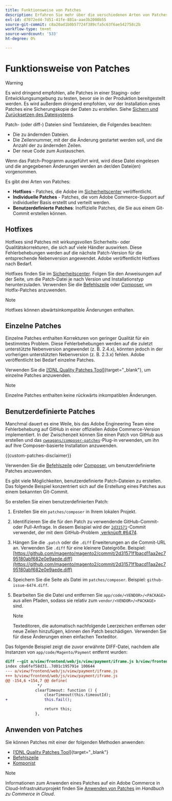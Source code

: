 ```yaml
---
title: Funktionsweise von Patches
description: Erfahren Sie mehr über die verschiedenen Arten von Patches für Adobe Commerce und wie sie funktionieren.
exl-id: d7072ed4-7d51-41fe-881a-aae3b2000b55
source-git-commit: c8a20ad1b0b57724f389cfa5c63f6ae542758c2b
workflow-type: tm+mt
source-wordcount: '533'
ht-degree: 0%

---
```


# Funktionsweise von Patches

>[!WARNING]
>
>Es wird dringend empfohlen, alle Patches in einer Staging- oder Entwicklungsumgebung zu testen, bevor sie in der Produktion bereitgestellt werden. Es wird außerdem dringend empfohlen, vor der Installation eines Patches eine Sicherungskopie der Daten zu erstellen. Siehe [Sichern und Zurücksetzen des Dateisystems](../../installation/tutorials/backup.md).

Patch- (oder diff-) Dateien sind Textdateien, die Folgendes beachten:

- Die zu ändernden Dateien.
- Die Zeilennummer, mit der die Änderung gestartet werden soll, und die Anzahl der zu ändernden Zeilen.
- Der neue Code zum Austauschen.

Wenn das Patch-Programm ausgeführt wird, wird diese Datei eingelesen und die angegebenen Änderungen werden an der/den Datei(en) vorgenommen.

Es gibt drei Arten von Patches:

- **Hotfixes** - Patches, die Adobe im [Sicherheitscenter](https://magento.com/security/patches) veröffentlicht.
- **Individuelle Patches** - Patches, die vom Adobe Commerce-Support auf individueller Basis erstellt und verteilt werden.
- **Benutzerdefinierte Patches**: Inoffizielle Patches, die Sie aus einem Git-Commit erstellen können.

## Hotfixes

Hotfixes sind Patches mit wirkungsvollen Sicherheits- oder Qualitätskorrekturen, die sich auf viele Händler auswirken. Diese Fehlerbehebungen werden auf die nächste Patch-Version für die entsprechende Nebenversion angewendet. Adobe veröffentlicht Hotfixes nach Bedarf.

Hotfixes finden Sie im [Sicherheitscenter](https://magento.com/security/patches). Folgen Sie den Anweisungen auf der Seite, um die Patch-Datei je nach Version und Installationstyp herunterzuladen. Verwenden Sie die [Befehlszeile](../patches/apply.md#) oder [Composer](../patches/apply.md), um Hotfix-Patches anzuwenden.

>[!NOTE]
>
>Hotfixes können abwärtsinkompatible Änderungen enthalten.

## Einzelne Patches

Einzelne Patches enthalten Korrekturen von geringer Qualität für ein bestimmtes Problem. Diese Fehlerbehebungen werden auf die zuletzt unterstützte Nebenversion angewendet (z. B. 2.4.x), könnten jedoch in der vorherigen unterstützten Nebenversion (z. B. 2.3.x) fehlen. Adobe veröffentlicht bei Bedarf einzelne Patches.

Verwenden Sie die [[!DNL Quality Patches Tool]](https://experienceleague.adobe.com/tools/commerce-quality-patches/index.html?lang=de){target="_blank"}, um einzelne Patches anzuwenden.

>[!NOTE]
>
>Einzelne Patches enthalten keine rückwärts inkompatiblen Änderungen.

## Benutzerdefinierte Patches

Manchmal dauert es eine Weile, bis das Adobe Engineering Team eine Fehlerbehebung auf GitHub in einer offiziellen Adobe Commerce-Version implementiert. In der Zwischenzeit können Sie einen Patch von GitHub aus erstellen und das [`cweagans/composer-patches`](https://github.com/cweagans/composer-patches/)-Plug-in verwenden, um ihn auf Ihre Composer-basierte Installation anzuwenden.

{{custom-patches-disclaimer}}

Verwenden Sie die [Befehlszeile](apply.md#command-line) oder [Composer](apply.md#composer), um benutzerdefinierte Patches anzuwenden.

Es gibt viele Möglichkeiten, benutzerdefinierte Patch-Dateien zu erstellen. Das folgende Beispiel konzentriert sich auf die Erstellung eines Patches aus einem bekannten Git-Commit.

So erstellen Sie einen benutzerdefinierten Patch:

1. Erstellen Sie ein `patches/composer` in Ihrem lokalen Projekt.
1. Identifizieren Sie die für den Patch zu verwendende GitHub-Commit- oder Pull-Anfrage. In diesem Beispiel wird der [`2d31571`](https://github.com/magento/magento2/commit/2d31571f1bacd11aa2ec795180abf682e0e9aede)-Commit verwendet, der mit dem GitHub-Problem [&#x200B; verknüpft #6474](https://github.com/magento/magento2/issues/6474).
1. Hängen Sie die `.patch` oder die `.diff` Erweiterungen an die Commit-URL an. Verwenden Sie `.diff` für eine kleinere Dateigröße. Beispiel: [https://github.com/magento/magento2/commit/2d31571f1bacd11aa2ec795180abf682e0e9aede.diff](https://github.com/magento/magento2/commit/2d31571f1bacd11aa2ec795180abf682e0e9aede.diff)
1. Speichern Sie die Seite als Datei im `patches/composer`. Beispiel: `github-issue-6474.diff`.
1. Bearbeiten Sie die Datei und entfernen Sie `app/code/<VENDOR>/<PACKAGE>` aus allen Pfaden, sodass sie relativ zum `vendor/<VENDOR>/<PACKAGE>` sind.

   >[!NOTE]
   >
   >Texteditoren, die automatisch nachfolgende Leerzeichen entfernen oder neue Zeilen hinzufügen, können den Patch beschädigen. Verwenden Sie für diese Änderungen einen einfachen Texteditor.

Das folgende Beispiel zeigt die zuvor erwähnte DIFF-Datei, nachdem alle Instanzen von `app/code/Magento/Payment` entfernt wurden:

```diff
diff --git a/view/frontend/web/js/view/payment/iframe.js b/view/frontend/web/js/view/payment/iframe.js
index c8a6fef58d31..7d01c195791e 100644
--- a/view/frontend/web/js/view/payment/iframe.js
+++ b/view/frontend/web/js/view/payment/iframe.js
@@ -154,6 +154,7 @@ define(
              */
             clearTimeout: function () {
                 clearTimeout(this.timeoutId);
+                this.fail();

                 return this;
             },
```

## Anwenden von Patches

Sie können Patches mit einer der folgenden Methoden anwenden:

- [[!DNL Quality Patches Tool]](https://experienceleague.adobe.com/tools/commerce-quality-patches/index.html?lang=de){target="_blank"}
- [Befehlszeile](/help/upgrade/patches/apply.md#command-line)
- [Komponist](/help/upgrade/patches/apply.md#composer)

>[!NOTE]
>
>Informationen zum Anwenden eines Patches auf ein Adobe Commerce in Cloud-Infrastrukturprojekt finden Sie [Anwenden von Patches](https://experienceleague.adobe.com/docs/commerce-cloud-service/user-guide/develop/upgrade/apply-patches.html?lang=de) im _Handbuch zu Commerce in Cloud_.
